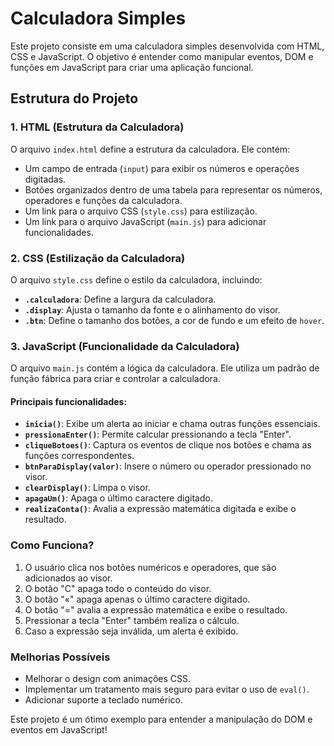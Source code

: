 # Calculadora Simples

Este projeto consiste em uma calculadora simples desenvolvida com HTML, CSS e JavaScript. O objetivo é entender como manipular eventos, DOM e funções em JavaScript para criar uma aplicação funcional.

## Estrutura do Projeto

### 1. HTML (Estrutura da Calculadora)

O arquivo `index.html` define a estrutura da calculadora. Ele contém:
- Um campo de entrada (`input`) para exibir os números e operações digitadas.
- Botões organizados dentro de uma tabela para representar os números, operadores e funções da calculadora.
- Um link para o arquivo CSS (`style.css`) para estilização.
- Um link para o arquivo JavaScript (`main.js`) para adicionar funcionalidades.

### 2. CSS (Estilização da Calculadora)

O arquivo `style.css` define o estilo da calculadora, incluindo:
- **`.calculadora`**: Define a largura da calculadora.
- **`.display`**: Ajusta o tamanho da fonte e o alinhamento do visor.
- **`.btn`**: Define o tamanho dos botões, a cor de fundo e um efeito de `hover`.

### 3. JavaScript (Funcionalidade da Calculadora)

O arquivo `main.js` contém a lógica da calculadora. Ele utiliza um padrão de função fábrica para criar e controlar a calculadora.

#### Principais funcionalidades:

- **`inicia()`**: Exibe um alerta ao iniciar e chama outras funções essenciais.
- **`pressionaEnter()`**: Permite calcular pressionando a tecla "Enter".
- **`cliqueBotoes()`**: Captura os eventos de clique nos botões e chama as funções correspondentes.
- **`btnParaDisplay(valor)`**: Insere o número ou operador pressionado no visor.
- **`clearDisplay()`**: Limpa o visor.
- **`apagaUm()`**: Apaga o último caractere digitado.
- **`realizaConta()`**: Avalia a expressão matemática digitada e exibe o resultado.

### Como Funciona?
1. O usuário clica nos botões numéricos e operadores, que são adicionados ao visor.
2. O botão "C" apaga todo o conteúdo do visor.
3. O botão "«" apaga apenas o último caractere digitado.
4. O botão "=" avalia a expressão matemática e exibe o resultado.
5. Pressionar a tecla "Enter" também realiza o cálculo.
6. Caso a expressão seja inválida, um alerta é exibido.

### Melhorias Possíveis
- Melhorar o design com animações CSS.
- Implementar um tratamento mais seguro para evitar o uso de `eval()`.
- Adicionar suporte a teclado numérico.

Este projeto é um ótimo exemplo para entender a manipulação do DOM e eventos em JavaScript!
